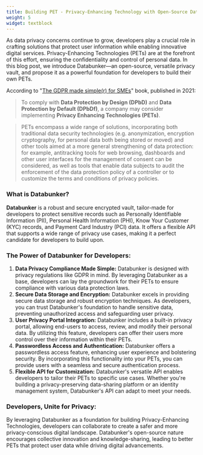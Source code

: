 ```yaml
---
title: Building PET - Privacy-Enhancing Technology with Open-Source Databunker
weight: 5
widget: textblock
---
```

As data privacy concerns continue to grow, developers play a crucial role in crafting solutions that protect user information while enabling innovative digital services. Privacy-Enhancing Technologies (PETs) are at the forefront of this effort, ensuring the confidentiality and control of personal data. In this blog post, we introduce Databunker—an open-source, versatile privacy vault, and propose it as a powerful foundation for developers to build their own PETs.

According to "[The GDPR made simple(r) for SMEs](/files/gdpr-for-sme.pdf)" book, published in 2021:

>To comply with **Data Protection by Design (DPbD)** and **Data Protection by Default (DPbDf)**, a company may consider implementing **Privacy Enhancing Technologies (PETs)**.

>PETs encompass a wide range of solutions, incorporating both traditional data security technologies (e.g. anonymization, encryption cryptography, for personal data both being stored or moved) and other tools aimed at a more general strengthening of data protection: for example, antitracking tools for web browsing, dashboards and other user interfaces for the management of consent can be considered, as well as tools that enable data subjects to audit the enforcement of the data protection policy of a controller or to customize the terms and conditions of privacy policies.

### What is Databunker?
**Databunker** is a robust and secure encrypted vault, tailor-made for developers to protect sensitive records such as Personally Identifiable Information (PII), Personal Health Information (PHI), Know Your Customer (KYC) records, and Payment Card Industry (PCI) data. It offers a flexible API that supports a wide range of privacy use cases, making it a perfect candidate for developers to build upon.

### The Power of Databunker for Developers:
1. **Data Privacy Compliance Made Simple:** Databunker is designed with privacy regulations like GDPR in mind. By leveraging Databunker as a base, developers can lay the groundwork for their PETs to ensure compliance with various data protection laws.
2. **Secure Data Storage and Encryption:** Databunker excels in providing secure data storage and robust encryption techniques. As developers, you can trust Databunker's foundation to handle sensitive data, preventing unauthorized access and safeguarding user privacy.
3. **User Privacy Portal Integration:** Databunker includes a built-in privacy portal, allowing end-users to access, review, and modify their personal data. By utilizing this feature, developers can offer their users more control over their information within their PETs.
4. **Passwordless Access and Authentication:** Databunker offers a passwordless access feature, enhancing user experience and bolstering security. By incorporating this functionality into your PETs, you can provide users with a seamless and secure authentication process.
5. **Flexible API for Customization:** Databunker's versatile API enables developers to tailor their PETs to specific use cases. Whether you're building a privacy-preserving data-sharing platform or an identity management system, Databunker's API can adapt to meet your needs.

### Developers, Unite for Privacy:
By leveraging Databunker as a foundation for building Privacy-Enhancing Technologies, developers can collaborate to create a safer and more privacy-conscious digital landscape. Databunker's open-source nature encourages collective innovation and knowledge-sharing, leading to better PETs that protect user data while driving digital advancements.
